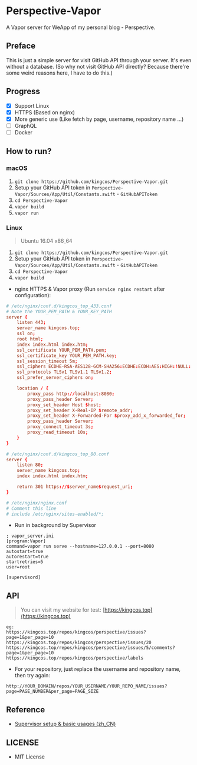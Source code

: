 # Perspective-Vapor

A Vapor server for WeApp of my personal blog - Perspective.

## Preface

This is just a simple server for visit GitHub API through your server. It's even without a database. (So why not visit GitHub API directly? Because there're some weird reasons here, I have to do this.)

## Progress

- [x] Support Linux
- [x] HTTPS (Based on nginx)
- [x] More generic use (Like fetch by page, username, repository name ...)
- [ ] GraphQL
- [ ] Docker

## How to run?

### macOS

1. `git clone https://github.com/kingcos/Perspective-Vapor.git`
2. Setup your GitHub API token in `Perspective-Vapor/Sources/App/Util/Constants.swift` - `GitHubAPIToken`
3. `cd Perspective-Vapor`
4. `vapor build`
5. `vapor run`

### Linux

> Ubuntu 16.04 x86_64

1. `git clone https://github.com/kingcos/Perspective-Vapor.git`
2. Setup your GitHub API token in `Perspective-Vapor/Sources/App/Util/Constants.swift` - `GitHubAPIToken`
3. `cd Perspective-Vapor`
4. `vapor build`

- nginx HTTPS & Vapor proxy (Run `service nginx restart` after configuration):

```conf
# /etc/nginx/conf.d/kingcos_top_433.conf
# Note the YOUR_PEM_PATH & YOUR_KEY_PATH
server {
    listen 443;
    server_name kingcos.top;
    ssl on;
    root html;
    index index.html index.htm;
    ssl_certificate YOUR_PEM_PATH.pem;
    ssl_certificate_key YOUR_PEM_PATH.key;
    ssl_session_timeout 5m;
    ssl_ciphers ECDHE-RSA-AES128-GCM-SHA256:ECDHE:ECDH:AES:HIGH:!NULL:!aNULL:!MD5:!ADH:!RC4;
    ssl_protocols TLSv1 TLSv1.1 TLSv1.2;
    ssl_prefer_server_ciphers on;

    location / {
        proxy_pass http://localhost:8080;
        proxy_pass_header Server;
        proxy_set_header Host $host;
        proxy_set_header X-Real-IP $remote_addr;
        proxy_set_header X-Forwarded-For $proxy_add_x_forwarded_for;
        proxy_pass_header Server;
        proxy_connect_timeout 3s;
        proxy_read_timeout 10s;
    }
}
```

```conf
# /etc/nginx/conf.d/kingcos_top_80.conf
server {
    listen 80;
    server_name kingcos.top;
    index index.html index.htm;

    return 301 https://$server_name$request_uri;
}
```

```conf
# /etc/nginx/nginx.conf
# Comment this line
# include /etc/nginx/sites-enabled/*;
```

- Run in background by Supervisor

```
; vapor_server.ini
[program:Vapor]
command=vapor run serve --hostname=127.0.0.1 --port=8080
autostart=true
autorestart=true
startretries=5
user=root

[supervisord]
```

## API

> You can visit my website for test: [https://kingcos.top](https://kingcos.top)

```
eg:
https://kingcos.top/repos/kingcos/perspective/issues?page=1&per_page=10
https://kingcos.top/repos/kingcos/perspective/issues/20
https://kingcos.top/repos/kingcos/perspective/issues/5/comments?page=1&per_page=10
https://kingcos.top/repos/kingcos/perspective/labels
```

- For your repository, just replace the username and repository name, then try again:

```
http://YOUR_DOMAIN/repos/YOUR_USERNAME/YOUR_REPO_NAME/issues?page=PAGE_NUMBER&per_page=PAGE_SIZE
```

## Reference

- [Supervisor setup & basic usages (zh_CN)](https://github.com/kingcos/Perspective/issues/9)

## LICENSE

- MIT License
